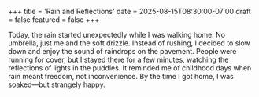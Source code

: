 +++
title = 'Rain and Reflections'
date = 2025-08-15T08:30:00-07:00
draft = false
featured = false
+++

Today, the rain started unexpectedly while I was walking home. No umbrella, just me and the soft drizzle. Instead of rushing, I decided to slow down and enjoy the sound of raindrops on the pavement. People were running for cover, but I stayed there for a few minutes, watching the reflections of lights in the puddles. It reminded me of childhood days when rain meant freedom, not inconvenience. By the time I got home, I was soaked—but strangely happy.
